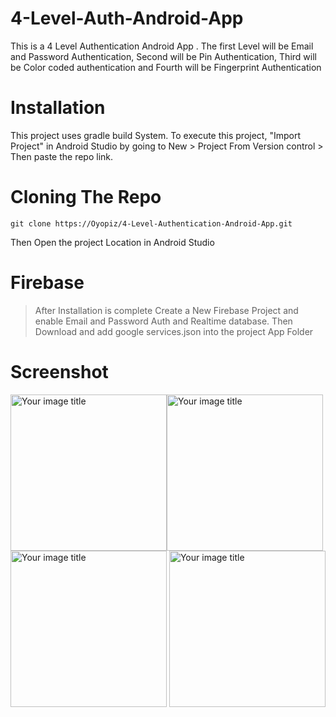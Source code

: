 # 4-Level-Auth-Android-App
This is a 4 Level Authentication Android App . The first Level will be Email and Password Authentication, Second will be Pin Authentication, Third will be Color coded authentication and Fourth will be Fingerprint Authentication

# Installation
This project uses gradle build System. To execute this project, "Import Project" in Android Studio by going to New > Project From Version control > Then paste the repo link.
# Cloning The Repo
```git clone https://Oyopiz/4-Level-Authentication-Android-App.git```

Then Open the project Location in Android Studio

# Firebase
>After Installation is complete Create a New Firebase Project and enable Email and Password Auth and Realtime database.
>Then Download and add google services.json into the project App Folder
# Screenshot


<img src="https://github.com/Oyopiz/4-Level-Authentication-Android-App/blob/master/screenshot/Screenshot_20211231-100455.png" alt="Your image title" width="250"/><img src="https://github.com/Oyopiz/4-Level-Authentication-Android-App/blob/master/screenshot/Screenshot_20211231-100524.png" alt="Your image title" width="250"/>
<img src="https://github.com/Oyopiz/4-Level-Authentication-Android-App/blob/master/screenshot/Screenshot_20211231-100535.png" alt="Your image title" width="250"/>
<img src="https://github.com/Oyopiz/4-Level-Authentication-Android-App/blob/master/screenshot/Screenshot_20211231-100605.png" alt="Your image title" width="250"/>
